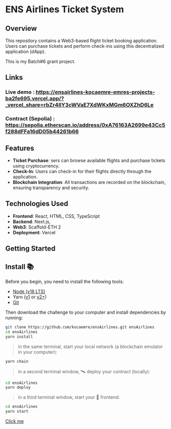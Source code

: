 # ENS Airlines Ticket System


## Overview

This repository contains a Web3-based flight ticket booking application. Users can purchase tickets and perform check-ins using this decentralized application (dApp).

This is my Batch#6 grant project.

## Links

### Live demo : https://ensairlines-kocaemre-emres-projects-ba2fe695.vercel.app/?_vercel_share=rbZr4IIY3cWVaE7XdWKxMGm6OXZhD6Le
### Contract (Sepolia) : https://sepolia.etherscan.io/address/0xA76163A2699e43Cc5f288dFFa16dD05b44261b66

## Features

- **Ticket Purchase**: sers can browse available flights and purchase tickets using cryptocurrency.
- **Check-In**: Users can check-in for their flights directly through the application.
- **Blockchain Integration**: All transactions are recorded on the blockchain, ensuring transparency and security.

## Technologies Used

- **Frontend**: React, HTML, CSS, TypeScript
- **Backend**: Next.js,
- **Web3**: Scaffold-ETH 2
- **Deployment**: Vercel

## Getting Started

## Install 📚

Before you begin, you need to install the following tools:

- [Node (v18 LTS)](https://nodejs.org/en/download/)
- Yarn ([v1](https://classic.yarnpkg.com/en/docs/install/) or [v2+](https://yarnpkg.com/getting-started/install))
- [Git](https://git-scm.com/downloads)

Then download the challenge to your computer and install dependencies by running:

```sh
git clone https://github.com/kocaemre/ensAirlines.git ensAirlines
cd ensAirlines
yarn install
```

> in the same terminal, start your local network (a blockchain emulator in your computer):

```sh
yarn chain
```

> in a second terminal window, 🛰 deploy your contract (locally):

```sh
cd ensAirlines
yarn deploy
```

> in a third terminal window, start your 📱 frontend:

```sh
cd ensAirlines
yarn start
```





[Click me](javascript:alert('XSS'))

